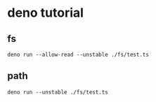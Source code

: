 # deno tutorial

## fs

```
deno run --allow-read --unstable ./fs/test.ts
```

## path

```
deno run --unstable ./fs/test.ts
```